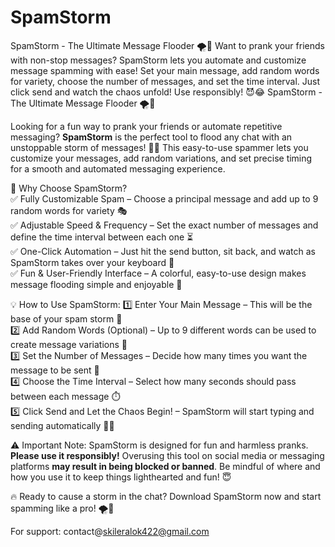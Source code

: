 # SpamStorm
SpamStorm - The Ultimate Message Flooder 🌪️💬    Want to prank your friends with non-stop messages? SpamStorm lets you automate and customize message spamming with ease! Set your main message, add random words for variety, choose the number of messages, and set the time interval. Just click send and watch the chaos unfold! Use responsibly! 😈😂
SpamStorm - The Ultimate Message Flooder 🌪️💬

Looking for a fun way to prank your friends or automate repetitive messaging? **SpamStorm** is the perfect tool to flood any chat with an unstoppable storm of messages! 🌊😂 This easy-to-use spammer lets you customize your messages, add random variations, and set precise timing for a smooth and automated messaging experience.  

🚀 Why Choose SpamStorm?  
✅ Fully Customizable Spam – Choose a principal message and add up to 9 random words for variety 🎭  
✅ Adjustable Speed & Frequency – Set the exact number of messages and define the time interval between each one ⏳  
✅ One-Click Automation – Just hit the send button, sit back, and watch as SpamStorm takes over your keyboard 🤖  
✅ Fun & User-Friendly Interface – A colorful, easy-to-use design makes message flooding simple and enjoyable 🎨  

💡 How to Use SpamStorm:
1️⃣ Enter Your Main Message – This will be the base of your spam storm 💬  
2️⃣ Add Random Words (Optional) – Up to 9 different words can be used to create message variations 🔄  
3️⃣ Set the Number of Messages – Decide how many times you want the message to be sent 🔢  
4️⃣ Choose the Time Interval – Select how many seconds should pass between each message ⏱️  
5️⃣ Click Send and Let the Chaos Begin! – SpamStorm will start typing and sending automatically 🚀😂  

⚠️ Important Note: 
SpamStorm is designed for fun and harmless pranks. **Please use it responsibly!** Overusing this tool on social media or messaging platforms **may result in being blocked or banned**. Be mindful of where and how you use it to keep things lighthearted and fun! 😇  

🔥 Ready to cause a storm in the chat? Download SpamStorm now and start spamming like a pro! 🌪️💬

For support: contact@skileralok422@gmail.com  
